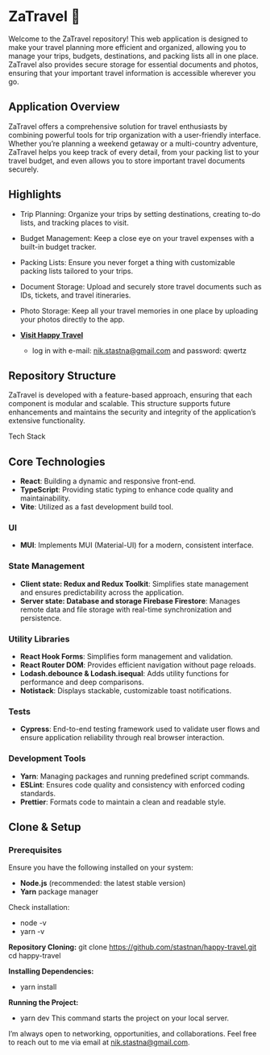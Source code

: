 # ZaTravel 🧳

Welcome to the ZaTravel repository! This web application is designed to make your travel planning more efficient and organized, allowing you to manage your trips, budgets, destinations, and packing lists all in one place. ZaTravel also provides secure storage for essential documents and photos, ensuring that your important travel information is accessible wherever you go.

## Application Overview

ZaTravel offers a comprehensive solution for travel enthusiasts by combining powerful tools for trip organization with a user-friendly interface. Whether you’re planning a weekend getaway or a multi-country adventure, ZaTravel helps you keep track of every detail, from your packing list to your travel budget, and even allows you to store important travel documents securely.

## Highlights

- Trip Planning: Organize your trips by setting destinations, creating to-do lists, and tracking places to visit.
- Budget Management: Keep a close eye on your travel expenses with a built-in budget tracker.
- Packing Lists: Ensure you never forget a thing with customizable packing lists tailored to your trips.
- Document Storage: Upload and securely store travel documents such as IDs, tickets, and travel itineraries.
- Photo Storage: Keep all your travel memories in one place by uploading your photos directly to the app.

- **[Visit Happy Travel](https://go-travel-6910a.web.app)**
  - log in with e-mail: nik.stastna@gmail.com and password: qwertz
  <!-- - **[Watch project's video presentation]()** -->

## Repository Structure

ZaTravel is developed with a feature-based approach, ensuring that each component is modular and scalable. This structure supports future enhancements and maintains the security and integrity of the application’s extensive functionality.

Tech Stack

## Core Technologies

- **React**: Building a dynamic and responsive front-end.
- **TypeScript**: Providing static typing to enhance code quality and maintainability.
- **Vite**: Utilized as a fast development build tool.

### UI

- **MUI**: Implements MUI (Material-UI) for a modern, consistent interface.

### State Management

- **Client state: Redux and Redux Toolkit**: Simplifies state management and ensures predictability across the application.
- **Server state: Database and storage Firebase Firestore**: Manages remote data and file storage with real-time synchronization and persistence.

### Utility Libraries

- **React Hook Forms**: Simplifies form management and validation.
- **React Router DOM**: Provides efficient navigation without page reloads.
- **Lodash.debounce & Lodash.isequal**: Adds utility functions for performance and deep comparisons.
- **Notistack**: Displays stackable, customizable toast notifications.

### Tests

- **Cypress**: End-to-end testing framework used to validate user flows and ensure application reliability through real browser interaction.

### Development Tools

- **Yarn**: Managing packages and running predefined script commands.
- **ESLint**: Ensures code quality and consistency with enforced coding standards.
- **Prettier**: Formats code to maintain a clean and readable style.

## Clone & Setup

### Prerequisites

Ensure you have the following installed on your system:

- **Node.js** (recommended: the latest stable version)
- **Yarn** package manager

Check installation:

- node -v
- yarn -v

**Repository Cloning:**
git clone https://github.com/stastnan/happy-travel.git
cd happy-travel

**Installing Dependencies:**

- yarn install

**Running the Project:**

- yarn dev
  This command starts the project on your local server.

I’m always open to networking, opportunities, and collaborations. Feel free to reach out to me via email at nik.stastna@gmail.com.
